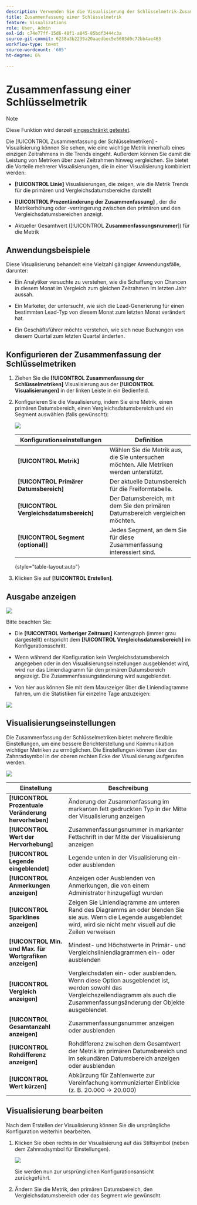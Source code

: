 ```yaml
---
description: Verwenden Sie die Visualisierung der Schlüsselmetrik-Zusammenfassung, um die Metrikleistung über zwei Zeitleisten hinweg zu vergleichen.
title: Zusammenfassung einer Schlüsselmetrik
feature: Visualizations
role: User, Admin
exl-id: c74e77ff-15d6-48f1-a845-85bdf3444c3a
source-git-commit: 6238a3b2239a20aaedbec5e5603d0c72bb4ae463
workflow-type: tm+mt
source-wordcount: '605'
ht-degree: 6%

---
```


# Zusammenfassung einer Schlüsselmetrik

>[!NOTE]
>
>Diese Funktion wird derzeit [eingeschränkt getestet](/help/release-notes/releases.md).

Die [!UICONTROL Zusammenfassung der Schlüsselmetriken] -Visualisierung können Sie sehen, wie eine wichtige Metrik innerhalb eines einzigen Zeitrahmens in die Trends eingeht. Außerdem können Sie damit die Leistung von Metriken über zwei Zeitrahmen hinweg vergleichen. Sie bietet die Vorteile mehrerer Visualisierungen, die in einer Visualisierung kombiniert werden:

* **[!UICONTROL Linie]** Visualisierungen, die zeigen, wie die Metrik Trends für die primären und Vergleichsdatumsbereiche darstellt

* **[!UICONTROL Prozentänderung der Zusammenfassung]** , der die Metrikerhöhung oder -verringerung zwischen den primären und den Vergleichsdatumsbereichen anzeigt.

* Aktueller Gesamtwert ([!UICONTROL **Zusammenfassungsnummer**]) für die Metrik

## Anwendungsbeispiele

Diese Visualisierung behandelt eine Vielzahl gängiger Anwendungsfälle, darunter:

* Ein Analytiker versuchte zu verstehen, wie die Schaffung von Chancen in diesem Monat im Vergleich zum gleichen Zeitrahmen im letzten Jahr aussah.

* Ein Marketer, der untersucht, wie sich die Lead-Generierung für einen bestimmten Lead-Typ von diesem Monat zum letzten Monat verändert hat.

* Ein Geschäftsführer möchte verstehen, wie sich neue Buchungen von diesem Quartal zum letzten Quartal änderten.

## Konfigurieren der Zusammenfassung der Schlüsselmetriken

1. Ziehen Sie die **[!UICONTROL Zusammenfassung der Schlüsselmetriken]** Visualisierung aus der **[!UICONTROL Visualisierungen]** in der linken Leiste in ein Bedienfeld.

1. Konfigurieren Sie die Visualisierung, indem Sie eine Metrik, einen primären Datumsbereich, einen Vergleichsdatumsbereich und ein Segment auswählen (falls gewünscht):

   ![](assets/key-metric-config.png)

   | Konfigurationseinstellungen | Definition |
   | --- | --- |
   | **[!UICONTROL Metrik]** | Wählen Sie die Metrik aus, die Sie untersuchen möchten. Alle Metriken werden unterstützt. |
   | **[!UICONTROL Primärer Datumsbereich]** | Der aktuelle Datumsbereich für die Freiformtabelle. |
   | **[!UICONTROL Vergleichsdatumsbereich]** | Der Datumsbereich, mit dem Sie den primären Datumsbereich vergleichen möchten. |
   | **[!UICONTROL Segment (optional)]** | Jedes Segment, an dem Sie für diese Zusammenfassung interessiert sind. |

   {style=&quot;table-layout:auto&quot;}

1. Klicken Sie auf **[!UICONTROL Erstellen]**.

## Ausgabe anzeigen

![](assets/key-metric-output.png)

Bitte beachten Sie:

* Die **[!UICONTROL Vorheriger Zeitraum]** Kantengraph (immer grau dargestellt) entspricht dem **[!UICONTROL Vergleichsdatumsbereich]** im Konfigurationsschritt.

* Wenn während der Konfiguration kein Vergleichsdatumsbereich angegeben oder in den Visualisierungseinstellungen ausgeblendet wird, wird nur das Liniendiagramm für den primären Datumsbereich angezeigt. Die Zusammenfassungsänderung wird ausgeblendet.

* Von hier aus können Sie mit dem Mauszeiger über die Liniendiagramme fahren, um die Statistiken für einzelne Tage anzuzeigen:

![](assets/key-metric-output2.png)

## Visualisierungseinstellungen

Die Zusammenfassung der Schlüsselmetriken bietet mehrere flexible Einstellungen, um eine bessere Berichterstellung und Kommunikation wichtiger Metriken zu ermöglichen. Die Einstellungen können über das Zahnradsymbol in der oberen rechten Ecke der Visualisierung aufgerufen werden.

![](assets/key-metric-settings.png)

| Einstellung | Beschreibung |
| --- | --- |
| **[!UICONTROL Prozentuale Veränderung hervorheben]** | Änderung der Zusammenfassung im markanten fett gedruckten Typ in der Mitte der Visualisierung anzeigen |
| **[!UICONTROL Wert der Hervorhebung]** | Zusammenfassungsnummer in markanter Fettschrift in der Mitte der Visualisierung anzeigen |
| **[!UICONTROL Legende eingeblendet]** | Legende unten in der Visualisierung ein- oder ausblenden |
| **[!UICONTROL Anmerkungen anzeigen]** | Anzeigen oder Ausblenden von Anmerkungen, die von einem Administrator hinzugefügt wurden |
| **[!UICONTROL Sparklines anzeigen]** | Zeigen Sie Liniendiagramme am unteren Rand des Diagramms an oder blenden Sie sie aus. Wenn die Legende ausgeblendet wird, wird sie nicht mehr visuell auf die Zeilen verweisen |
| **[!UICONTROL Min. und Max. für Wortgrafiken anzeigen]** | Mindest- und Höchstwerte in Primär- und Vergleichsliniendiagrammen ein- oder ausblenden |
| **[!UICONTROL Vergleich anzeigen]** | Vergleichsdaten ein- oder ausblenden. Wenn diese Option ausgeblendet ist, werden sowohl das Vergleichszeilendiagramm als auch die Zusammenfassungsänderung der Objekte ausgeblendet. |
| **[!UICONTROL Gesamtanzahl anzeigen]** | Zusammenfassungsnummer anzeigen oder ausblenden |
| **[!UICONTROL Rohdifferenz anzeigen]** | Rohdifferenz zwischen dem Gesamtwert der Metrik im primären Datumsbereich und im sekundären Datumsbereich anzeigen oder ausblenden |
| **[!UICONTROL Wert kürzen]** | Abkürzung für Zahlenwerte zur Vereinfachung kommunizierter Einblicke (z. B. 20.000 -> 20.000) |

## Visualisierung bearbeiten

Nach dem Erstellen der Visualisierung können Sie die ursprüngliche Konfiguration weiterhin bearbeiten.

1. Klicken Sie oben rechts in der Visualisierung auf das Stiftsymbol (neben dem Zahnradsymbol für Einstellungen).

   ![](assets/edit-icon.png)

   Sie werden nun zur ursprünglichen Konfigurationsansicht zurückgeführt.

1. Ändern Sie die Metrik, den primären Datumsbereich, den Vergleichsdatumsbereich oder das Segment wie gewünscht.
